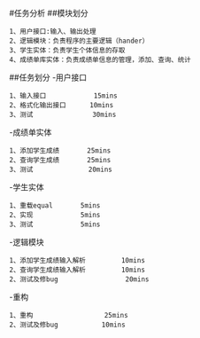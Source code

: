 #任务分析
##模块划分
```
1、用户接口:输入、输出处理
2、逻辑模块：负责程序的主要逻辑（hander）
3、学生实体：负责学生个体信息的存取
4、成绩单库实体：负责成绩单信息的管理，添加、查询、统计
```
##任务划分
-用户接口
```
1、输入接口            15mins
2、格式化输出接口      10mins
3、测试               30mins
```
-成绩单实体
```
1、添加学生成绩       25mins
2、查询学生成绩       25mins
3、测试              20mins
```
-学生实体
```
1、重载equal       5mins
2、实现            5mins
3、测试            5mins
```
-逻辑模块
```
1、添加学生成绩输入解析         10mins
2、查询学生成绩输入解析         10mins
2、测试及修bug                 20mins
```
-重构
```
1、重构                  25mins
2、测试及修bug           10mins
```
